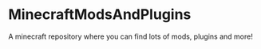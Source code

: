 # MinecraftModsAndPlugins
A minecraft repository where you can find lots of mods, plugins and more!
